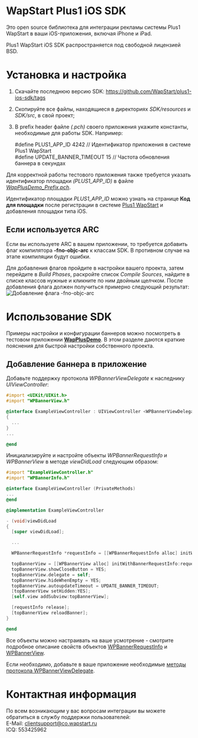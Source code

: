 WapStart Plus1 iOS SDK
======================
Это open source библиотека для интеграции рекламы системы Plus1 WapStart в ваши iOS-приложения, включая iPhone и iPad.

Plus1 WapStart iOS SDK распространяется под свободной лицензией BSD.

# Установка и настройка

1. Скачайте последнюю версию SDK: https://github.com/WapStart/plus1-ios-sdk/tags
2. Скопируйте все файлы, находящиеся в директориях _SDK/resources_ и _SDK/src_, в свой проект;
3. В prefix header файле *(.pch)* своего приложения укажите константы, необходимые для работы SDK. Например:

    \#define PLUS1_APP_ID 4242 // Идентификатор приложения в системе Plus1 WapStart  
    \#define UPDATE_BANNER_TIMEOUT 15 // Частота обновления баннера в секундах

Для корректной работы тестового приложения также требуется указать идентификатор площадки *(PLUS1_APP_ID)* в файле *[WapPlusDemo_Prefix.pch](examples/WapPlusDemo/WapPlusDemo_Prefix.pch)*.

Идентификатор площадки *PLUS1_APP_ID* можно узнать на странице **Код для площадки** после регистрации в системе [Plus1 WapStart](https://plus1.wapstart.ru/) и добавления площадки типа iOS.

## Если используется ARC
Если вы используете ARC в вашем приложении, то требуется добавить флаг компилятора **-fno-objc-arc** к классам SDK. В противном случае на этапе компиляции будут ошибки.

Для добавления флагов пройдите в настройки вашего проекта, затем перейдите в *Build Phases*, раскройте список *Compile Sources*, найдите в списке классов нужные и кликните по ним двойным щелчком. После добавления флага должен получиться примерно следующий результат:
![Добавление флага -fno-objc-arc](http://www.imaladec.net/upload-files/images/Lessons/arc/arc_03.jpg)

# Использование SDK
Примеры настройки и конфигурации баннеров можно посмотреть в тестовом приложении **[WapPlusDemo](examples/WapPlusDemo)**. В этом разделе даются краткие пояснения для быстрой настройки собственного проекта.

## Добавление баннера в приложение
Добавьте поддержку протокола *WPBannerViewDelegate* к наследнику *UIViewController*:

```ObjectiveC
#import <UIKit/UIKit.h>
#import "WPBannerView.h"

@interface ExampleViewController : UIViewController <WPBannerViewDelegate>
{
  ...
}
...

@end
```
Инициализируйте и настройте объекты *WPBannerRequestInfo* и *WPBannerView* в методе *viewDidLoad* следующим образом:

```ObjectiveC
#import "ExampleViewController.h"
#import "WPBannerInfo.h"

@interface ExampleViewController (PrivateMethods)
...
@end

@implementation ExampleViewController

- (void)viewDidLoad
{
  [super viewDidLoad];

  ...

  WPBannerRequestInfo *requestInfo = [[WPBannerRequestInfo alloc] initWithApplicationId:PLUS1_APP_ID];

  topBannerView = [[WPBannerView alloc] initWithBannerRequestInfo:requestInfo];
  topBannerView.showCloseButton = YES;
  topBannerView.delegate = self;
  topBannerView.hideWhenEmpty = YES;
  topBannerView.autoupdateTimeout = UPDATE_BANNER_TIMEOUT;
  [topBannerView setHidden:YES];
  [self.view addSubview:topBannerView];

  [requestInfo release];
  [topBannerView reloadBanner];
}

@end
```
Все объекты можно настраивать на ваше усмотрение - смотрите подробное описание свойств объектов [WPBannerRequestInfo](doc/WPBannerRequestInfo.md) и [WPBannerView](doc/WPBannerView.md).

Если необходимо, добавьте в ваше приложение необходимые [методы протокола WPBannerViewDelegate](doc/WPBannerViewDelegate.md).

# Контактная информация
По всем возникающим у вас вопросам интеграции вы можете обратиться в службу поддержки пользователей:  
E-Mail: clientsupport@co.wapstart.ru  
ICQ: 553425962
